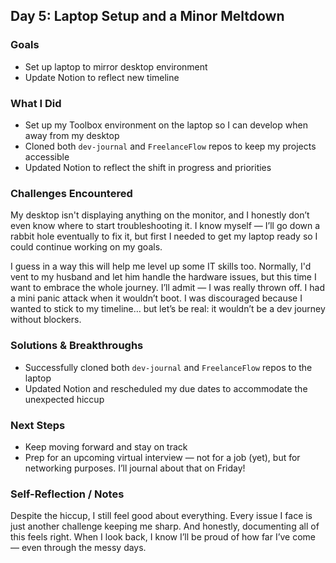 ## Day 5: Laptop Setup and a Minor Meltdown

### Goals
- Set up laptop to mirror desktop environment  
- Update Notion to reflect new timeline

### What I Did
- Set up my Toolbox environment on the laptop so I can develop when away from my desktop  
- Cloned both `dev-journal` and `FreelanceFlow` repos to keep my projects accessible  
- Updated Notion to reflect the shift in progress and priorities

### Challenges Encountered
My desktop isn't displaying anything on the monitor, and I honestly don’t even know where to start troubleshooting it. I know myself — I’ll go down a rabbit hole eventually to fix it, but first I needed to get my laptop ready so I could continue working on my goals.

I guess in a way this will help me level up some IT skills too. Normally, I'd vent to my husband and let him handle the hardware issues, but this time I want to embrace the whole journey. I’ll admit — I was really thrown off. I had a mini panic attack when it wouldn’t boot. I was discouraged because I wanted to stick to my timeline… but let’s be real: it wouldn’t be a dev journey without blockers.

### Solutions & Breakthroughs
- Successfully cloned both `dev-journal` and `FreelanceFlow` repos to the laptop  
- Updated Notion and rescheduled my due dates to accommodate the unexpected hiccup  

### Next Steps
- Keep moving forward and stay on track  
- Prep for an upcoming virtual interview — not for a job (yet), but for networking purposes. I’ll journal about that on Friday!

### Self-Reflection / Notes
Despite the hiccup, I still feel good about everything. Every issue I face is just another challenge keeping me sharp. And honestly, documenting all of this feels right. When I look back, I know I’ll be proud of how far I’ve come — even through the messy days.
